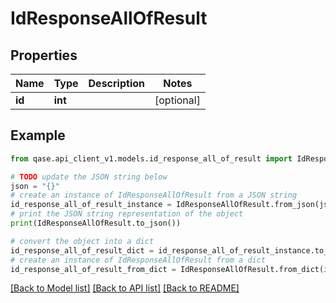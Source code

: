# IdResponseAllOfResult


## Properties

Name | Type | Description | Notes
------------ | ------------- | ------------- | -------------
**id** | **int** |  | [optional] 

## Example

```python
from qase.api_client_v1.models.id_response_all_of_result import IdResponseAllOfResult

# TODO update the JSON string below
json = "{}"
# create an instance of IdResponseAllOfResult from a JSON string
id_response_all_of_result_instance = IdResponseAllOfResult.from_json(json)
# print the JSON string representation of the object
print(IdResponseAllOfResult.to_json())

# convert the object into a dict
id_response_all_of_result_dict = id_response_all_of_result_instance.to_dict()
# create an instance of IdResponseAllOfResult from a dict
id_response_all_of_result_from_dict = IdResponseAllOfResult.from_dict(id_response_all_of_result_dict)
```
[[Back to Model list]](../README.md#documentation-for-models) [[Back to API list]](../README.md#documentation-for-api-endpoints) [[Back to README]](../README.md)


